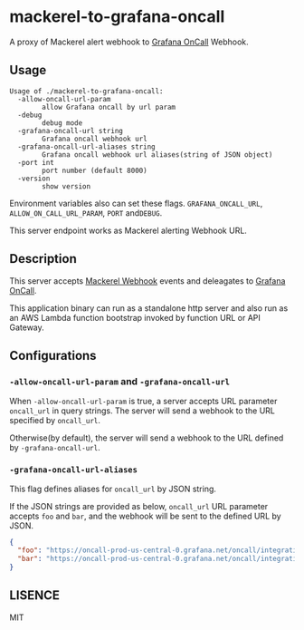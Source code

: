 # mackerel-to-grafana-oncall

A proxy of Mackerel alert webhook to [Grafana OnCall](https://grafana.com/products/oncall/) Webhook.

## Usage

```console
Usage of ./mackerel-to-grafana-oncall:
  -allow-oncall-url-param
        allow Grafana oncall by url param
  -debug
        debug mode
  -grafana-oncall-url string
        Grafana oncall webhook url
  -grafana-oncall-url-aliases string
        Grafana oncall webhook url aliases(string of JSON object)
  -port int
        port number (default 8000)
  -version
        show version
```

Environment variables also can set these flags. `GRAFANA_ONCALL_URL`, `ALLOW_ON_CALL_URL_PARAM`, `PORT` and`DEBUG`.

This server endpoint works as Mackerel alerting Webhook URL.

## Description

This server accepts [Mackerel Webhook](https://mackerel.io/ja/docs/entry/howto/alerts/webhook) events and deleagates to [Grafana OnCall](https://grafana.com/products/oncall/).

This application binary can run as a standalone http server and also run as an AWS Lambda function bootstrap invoked by function URL or API Gateway.

## Configurations

### `-allow-oncall-url-param` and `-grafana-oncall-url`

When `-allow-oncall-url-param` is true, a server accepts URL parameter `oncall_url` in query strings. The server will send a webhook to the URL specified by `oncall_url`.

Otherwise(by default), the server will send a webhook to the URL defined by `-grafana-oncall-url`.

### `-grafana-oncall-url-aliases`

This flag defines aliases for `oncall_url` by JSON string.

If the JSON strings are provided as below, `oncall_url` URL parameter accepts `foo` and `bar`, and the webhook will be sent to the defined URL by JSON.
```json
{
  "foo": "https://oncall-prod-us-central-0.grafana.net/oncall/integrations/v1/formatted_webhook/xxxxxxx/",
  "bar": "https://oncall-prod-us-central-0.grafana.net/oncall/integrations/v1/formatted_webhook/yyyyyy/"
}
```

## LISENCE

MIT
